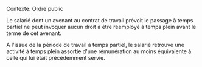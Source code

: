 Contexte: Ordre public

Le salarié dont un avenant au contrat de travail prévoit le passage à temps partiel ne peut invoquer aucun droit à être réemployé à temps plein avant le terme de cet avenant.

A l'issue de la période de travail à temps partiel, le salarié retrouve une activité à temps plein assortie d'une rémunération au moins équivalente à celle qui lui était précédemment servie.